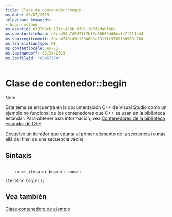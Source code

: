 ```yaml
---
title: Clase de contenedor::begin
ms.date: 05/07/2019
helpviewer_keywords:
- begin method
ms.assetid: 633708cb-17fe-488b-9fb1-1b5f2da0f46c
ms.openlocfilehash: d5cb494a7d2471f7b18d80685dd8eafe7f2f1a44
ms.sourcegitcommit: 0dcab746c49f13946b0a7317fc9769130969e76d
ms.translationtype: MT
ms.contentlocale: es-ES
ms.lasthandoff: 07/24/2019
ms.locfileid: "68457374"
---
```

# <a name="container-classbegin"></a>Clase de contenedor::begin

> [!NOTE]
> Este tema se encuentra en la documentación C++ de Visual Studio como un ejemplo no funcional de los contenedores que C++ se usan en la biblioteca estándar. Para obtener más información, vea [Contenedores de la biblioteca estándar de C++](../standard-library/stl-containers.md).

Devuelve un iterador que apunta al primer elemento de la secuencia (o más allá del final de una secuencia vacía).

## <a name="syntax"></a>Sintaxis

```

    const_iterator begin() const;

iterator begin();
```

## <a name="see-also"></a>Vea también

[Clase contenedora de ejemplo](../standard-library/sample-container-class.md)
